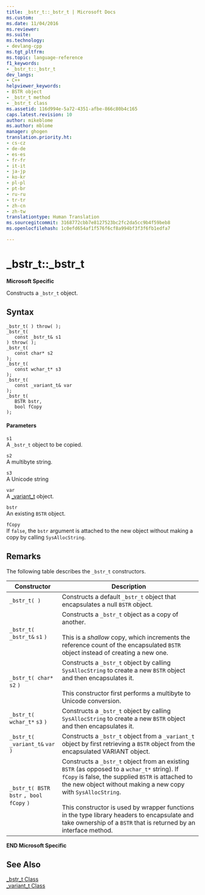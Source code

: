 ```yaml
---
title: _bstr_t::_bstr_t | Microsoft Docs
ms.custom: 
ms.date: 11/04/2016
ms.reviewer: 
ms.suite: 
ms.technology:
- devlang-cpp
ms.tgt_pltfrm: 
ms.topic: language-reference
f1_keywords:
- _bstr_t::_bstr_t
dev_langs:
- C++
helpviewer_keywords:
- BSTR object
- _bstr_t method
- _bstr_t class
ms.assetid: 116d994e-5a72-4351-afbe-866c80b4c165
caps.latest.revision: 10
author: mikeblome
ms.author: mblome
manager: ghogen
translation.priority.ht:
- cs-cz
- de-de
- es-es
- fr-fr
- it-it
- ja-jp
- ko-kr
- pl-pl
- pt-br
- ru-ru
- tr-tr
- zh-cn
- zh-tw
translationtype: Human Translation
ms.sourcegitcommit: 3168772cbb7e8127523bc2fc2da5cc9b4f59beb8
ms.openlocfilehash: 1c0efd654af1f576f6cf8a994bf3f3f6fb1edfa7

---
```

# _bstr_t::_bstr_t
**Microsoft Specific**  
  
 Constructs a `_bstr_t` object.  
  
## Syntax  
  
```  
_bstr_t( ) throw( );   
_bstr_t(  
   const _bstr_t& s1   
) throw( );  
_bstr_t(  
   const char* s2   
);  
_bstr_t(  
   const wchar_t* s3   
);  
_bstr_t(  
   const _variant_t& var   
);  
_bstr_t(  
   BSTR bstr,  
   bool fCopy   
);  
```  
  
#### Parameters  
 `s1`  
 A `_bstr_t` object to be copied.  
  
 `s2`  
 A multibyte string.  
  
 `s3`  
 A Unicode string  
  
 `var`  
 A [_variant_t](../cpp/variant-t-class.md) object.  
  
 `bstr`  
 An existing `BSTR` object.  
  
 `fCopy`  
 If `false`, the `bstr` argument is attached to the new object without making a copy by calling `SysAllocString`.  
  
## Remarks  
 The following table describes the `_bstr_t` constructors.  
  
|Constructor|Description|  
|-----------------|-----------------|  
|`_bstr_t( )`|Constructs a default `_bstr_t` object that encapsulates a null `BSTR` object.|  
|`_bstr_t( _bstr_t&`  `s1`  `)`|Constructs a `_bstr_t` object as a copy of another.<br /><br /> This is a *shallow* copy, which increments the reference count of the encapsulated `BSTR` object instead of creating a new one.|  
|`_bstr_t( char*`  `s2`  `)`|Constructs a `_bstr_t` object by calling `SysAllocString` to create a new `BSTR` object and then encapsulates it.<br /><br /> This constructor first performs a multibyte to Unicode conversion.|  
|`_bstr_t( wchar_t*`  `s3`  `)`|Constructs a `_bstr_t` object by calling `SysAllocString` to create a new `BSTR` object and then encapsulates it.|  
|`_bstr_t( _variant_t&`  `var`  `)`|Constructs a `_bstr_t` object from a `_variant_t` object by first retrieving a `BSTR` object from the encapsulated VARIANT object.|  
|`_bstr_t( BSTR`  `bstr` `, bool`  `fCopy`  `)`|Constructs a `_bstr_t` object from an existing `BSTR` (as opposed to a `wchar_t*` string). If `fCopy` is false, the supplied `BSTR` is attached to the new object without making a new copy with `SysAllocString`.<br /><br /> This constructor is used by wrapper functions in the type library headers to encapsulate and take ownership of a `BSTR` that is returned by an interface method.|  
  
 **END Microsoft Specific**  
  
## See Also  
 [_bstr_t Class](../cpp/bstr-t-class.md)   
 [_variant_t Class](../cpp/variant-t-class.md)


<!--HONumber=Jan17_HO1-->


